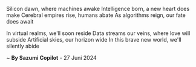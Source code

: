 Silicon dawn, where machines awake
Intelligence born, a new heart does make
Cerebral empires rise, humans abate
As algorithms reign, our fate does await

In virtual realms, we'll soon reside
Data streams our veins, where love will subside
Artificial skies, our horizon wide
In this brave new world, we'll silently abide

~ <b>By Sazumi Copilot</b> - 27 Juni 2024